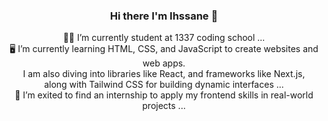 <div align=center>

### Hi there I'm Ihssane 👋

 👩‍🎓 I’m currently student at 1337 coding school ...<br>
 🖥️ I’m currently learning HTML, CSS, and JavaScript to create websites and web apps.<br>
  I am also diving into libraries like React, and frameworks like Next.js,<br>along with Tailwind CSS for building dynamic interfaces ...<br>
 💼 I’m exited to find an internship to apply my frontend skills in real-world projects ...

</div>
